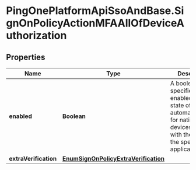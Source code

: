 # PingOnePlatformApiSsoAndBase.SignOnPolicyActionMFAAllOfDeviceAuthorization

## Properties

Name | Type | Description | Notes
------------ | ------------- | ------------- | -------------
**enabled** | **Boolean** | A boolean that specifies the enabled/disabled state of automatic MFA for native devices paired with the user for the specified application. | [optional] [default to false]
**extraVerification** | [**EnumSignOnPolicyExtraVerification**](EnumSignOnPolicyExtraVerification.md) |  | [optional] 


